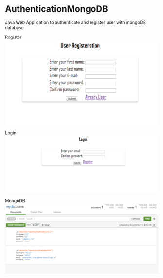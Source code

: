 # AuthenticationMongoDB
Java Web Application to authenticate and register user with mongoDB database

Register 
![register](https://github.com/sing5745/AuthenticationMongoDB/raw/master/screenshots/register.PNG)

Login
![login](https://github.com/sing5745/AuthenticationMongoDB/raw/master/screenshots/login.PNG)

MongoDB
![database](https://github.com/sing5745/AuthenticationMongoDB/raw/master/screenshots/db.PNG)



